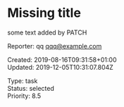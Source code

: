 # Missing title

some text added by PATCH

Reporter: qq <qqq@example.com>  

Created: 2019-08-16T09:31:58+01:00  
Updated: 2019-12-05T10:31:07.804Z

Type: task  
Status: selected  
Priority: 8.5

